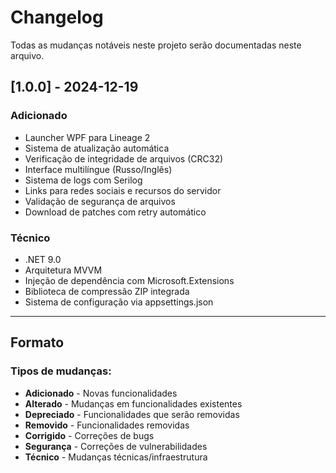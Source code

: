 # Changelog

Todas as mudanças notáveis neste projeto serão documentadas neste arquivo.

## [1.0.0] - 2024-12-19

### Adicionado
- Launcher WPF para Lineage 2
- Sistema de atualização automática
- Verificação de integridade de arquivos (CRC32)
- Interface multilíngue (Russo/Inglês)
- Sistema de logs com Serilog
- Links para redes sociais e recursos do servidor
- Validação de segurança de arquivos
- Download de patches com retry automático

### Técnico
- .NET 9.0
- Arquitetura MVVM
- Injeção de dependência com Microsoft.Extensions
- Biblioteca de compressão ZIP integrada
- Sistema de configuração via appsettings.json

---

## Formato

### Tipos de mudanças:
- **Adicionado** - Novas funcionalidades
- **Alterado** - Mudanças em funcionalidades existentes
- **Depreciado** - Funcionalidades que serão removidas
- **Removido** - Funcionalidades removidas
- **Corrigido** - Correções de bugs
- **Segurança** - Correções de vulnerabilidades
- **Técnico** - Mudanças técnicas/infraestrutura

